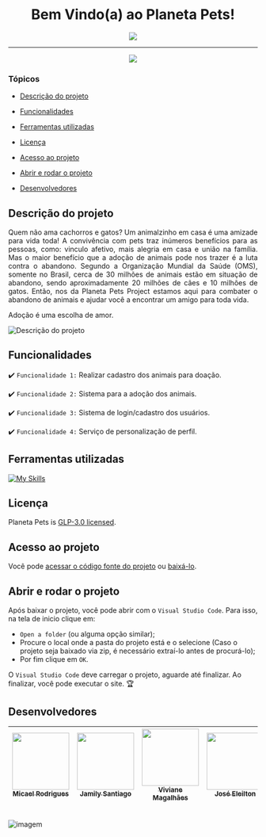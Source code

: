 <h1 align="center">
  Bem Vindo(a) ao Planeta Pets!
</h1>

<p align="center">
   <img src="https://blueoakschurch.org/wp-content/uploads/adoptapet.jpeg" />
</p>

<hr>

<p align="center">
   <img src="http://img.shields.io/static/v1?label=STATUS&message=EM%20DESENVOLVIMENTO&color=RED&style=for-the-badge" />
</p>

### Tópicos 

- [Descrição do projeto](#descrição-do-projeto)

- [Funcionalidades](#funcionalidades)

- [Ferramentas utilizadas](#ferramentas-utilizadas)

- [Licença](#licença)

- [Acesso ao projeto](#acesso-ao-projeto)

- [Abrir e rodar o projeto](#abrir-e-rodar-o-projeto)

- [Desenvolvedores](#desenvolvedores)

<!--- [Desenvolvedores](#desenvolvedores)-->

## Descrição do projeto 

<p align="justify">
Quem não ama cachorros e gatos? Um animalzinho em casa é uma amizade para vida toda! A convivência com pets traz inúmeros benefícios para as pessoas, como: vinculo afetivo, mais alegria em casa e união na família. Mas o maior benefício que a adoção de animais pode nos trazer é a luta contra o abandono. Segundo a Organização Mundial da Saúde (OMS), somente no Brasil, cerca de 30 milhões de animais estão em situação de abandono, sendo aproximadamente 20 milhões de cães e 10 milhões de gatos. Então, nos da Planeta Pets Project estamos aqui para combater o abandono de animais e ajudar você a encontrar um amigo para toda vida.

Adoção é uma escolha de amor. 

![Descrição do projeto](https://animalhaven.org/wp-content/uploads/2015/12/dog-and-cat-banner-2.png)
</p>

## Funcionalidades

:heavy_check_mark: `Funcionalidade 1:` Realizar cadastro dos animais para doação.

:heavy_check_mark: `Funcionalidade 2:` Sistema para a adoção dos animais.

:heavy_check_mark: `Funcionalidade 3:` Sistema de login/cadastro dos usuários.

:heavy_check_mark: `Funcionalidade 4:` Serviço de personalização de perfil.


###

## Ferramentas utilizadas

[![My Skills](https://skills.thijs.gg/icons?i=react,vscode)](https://skills.thijs.gg)

###

## Licença

Planeta Pets is [GLP-3.0 licensed](./LICENSE.md).

## Acesso ao projeto

Você pode [acessar o código fonte do projeto](https://github.com/idev-company/SuaViagemProject) ou [baixá-lo](https://github.com/idev-company/SuaViagemProject/archive/refs/heads/main.zip).


## Abrir e rodar o projeto

Após baixar o projeto, você pode abrir com o `Visual Studio Code`. Para isso, na tela de inicio clique em:

- `Open a folder` (ou alguma opção similar);
- Procure o local onde a pasta do projeto está e o selecione (Caso o projeto seja baixado via zip, é necessário extraí-lo antes de procurá-lo);
- Por fim clique em `OK`.

O `Visual Studio Code` deve carregar o projeto, aguarde até finalizar. Ao finalizar, você pode executar o site. 🏆 

## Desenvolvedores
| [<img src="https://avatars.githubusercontent.com/u/114267498?v=4" width=115><br><sub>Micael Rodrigues</sub>](https://github.com/micael-rodrigues) |  [<img src="https://avatars.githubusercontent.com/u/81538817?v=4" width=115><br><sub>Jamily Santiago</sub>](https://github.com/jamily09) |  [<img src="https://avatars.githubusercontent.com/u/81435303?v=4" width=115><br><sub>Viviane Magalhães</sub>](https://github.com/Viviane-Valente) | [<img src="https://avatars.githubusercontent.com/u/89037582?v=4" width=115><br><sub>José Eleilton</sub>](https://github.com/nilton404) | [<img src="https://avatars.githubusercontent.com/u/112650636?v=4" width=115><br><sub>Wanyo Castelo</sub>](https://github.com/WanyoPR)
|:---: | :---: | :---: | :---: | :---: 


<br />![imagem](https://www.freewebheaders.com/wp-content/gallery/dogs/cocker-spaniel-puppy-kissing-little-red-kitten-web-header.jpg)
